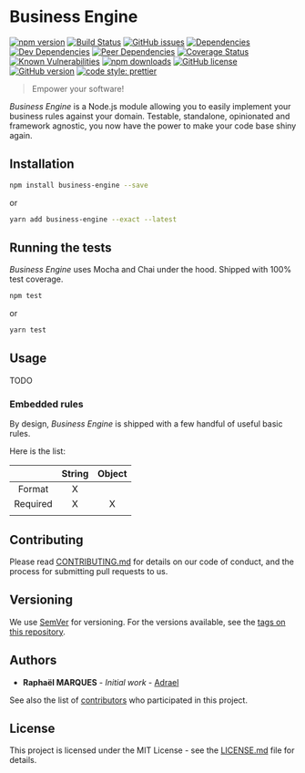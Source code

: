 # Business Engine

[![npm version][npm-image]][npm-url]
[![Build Status][build-image]][build-url]
[![GitHub issues][github-issues-image]][github-issues-url]
[![Dependencies][dependencies-image]][dependencies-url]
[![Dev Dependencies][dev-image]][dev-url]
[![Peer Dependencies][peer-image]][peer-url]
[![Coverage Status][coverage-image]][coverage-url]
[![Known Vulnerabilities][known-image]][known-url]
[![npm downloads][npm-downloads-image]][npm-downloads-url]
[![GitHub license][github-license-image]][github-license-url]
[![GitHub version][github-version-image]][github-version-url]
[![code style: prettier][prettier-image]][prettier-url]

> Empower your software!

*Business Engine* is a Node.js module allowing you to easily implement your business
rules against your domain. Testable, standalone, opinionated and framework agnostic,
you now have the power to make your code base shiny again.

## Installation

```sh
npm install business-engine --save
```

or

```sh
yarn add business-engine --exact --latest
```

## Running the tests

*Business Engine* uses Mocha and Chai under the hood. Shipped with 100% test coverage.

```sh
npm test
```

or

```sh
yarn test
```

## Usage

TODO

### Embedded rules

By design, *Business Engine* is shipped with a few handful of useful basic rules.

Here is the list:

|          | String | Object |
|:--------:|:------:|:------:|
|  Format  |    X   |        |
| Required |    X   |    X   |
|          |        |        |

## Contributing

Please read [CONTRIBUTING.md](CONTRIBUTING.md) for details on our code of conduct,
and the process for submitting pull requests to us.

## Versioning

We use [SemVer](http://semver.org/) for versioning. For the versions available, see the [tags on this repository](https://github.com/Adrael/business-engine/tags). 

## Authors

* **Raphaël MARQUES** - *Initial work* - [Adrael](https://github.com/Adrael)

See also the list of [contributors](https://github.com/Adrael/business-engine/contributors) who participated in this project.

## License

This project is licensed under the MIT License - see the [LICENSE.md](LICENSE.md) file for details.

[npm-image]: https://badge.fury.io/js/business-engine.svg
[npm-url]: https://badge.fury.io/js/business-engine
[build-image]: https://travis-ci.org/Adrael/business-engine.svg?branch=master
[build-url]: https://travis-ci.org/Adrael/business-engine
[github-issues-image]: https://img.shields.io/github/issues/Adrael/business-engine.svg
[github-issues-url]: https://github.com/Adrael/business-engine/issues
[dependencies-image]: https://david-dm.org/Adrael/business-engine.svg
[dependencies-url]: https://david-dm.org/Adrael/business-engine#info=dependencies
[dev-image]: https://david-dm.org/Adrael/business-engine/dev-status.svg
[dev-url]: https://david-dm.org/Adrael/business-engine#info=devDependencies
[peer-image]: https://david-dm.org/Adrael/business-engine/peer-status.svg
[peer-url]: https://david-dm.org/Adrael/business-engine#info=peerDependenciess
[coverage-image]: https://coveralls.io/repos/github/Adrael/business-engine/badge.svg?branch=master
[coverage-url]: https://coveralls.io/github/Adrael/business-engine?branch=master
[known-image]: https://snyk.io/test/github/Adrael/business-engine/badge.svg
[known-url]: https://snyk.io/test/github/Adrael/business-engine
[npm-downloads-image]: https://img.shields.io/npm/dm/business-engine.svg
[npm-downloads-url]: https://npmjs.org/business-engine
[github-license-image]: https://img.shields.io/github/license/Adrael/business-engine.svg
[github-license-url]: https://github.com/Adrael/business-engine/blob/master/LICENSE
[github-version-url]: https://badge.fury.io/gh/Adrael%2Fbusiness-engine
[github-version-image]: https://badge.fury.io/gh/Adrael%2Fbusiness-engine.svg
[prettier-image]: https://img.shields.io/badge/code_style-prettier-ff69b4.svg
[prettier-url]: https://github.com/prettier/prettier

